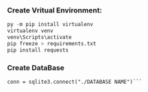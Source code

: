### Create Vritual Environment:

```python
py -m pip install virtualenv
virtualenv venv
venv\Scripts\activate
pip freeze > requirements.txt
pip install requests
```
### Create DataBase
```import sqlite3
conn = sqlite3.connect("./DATABASE NAME")```